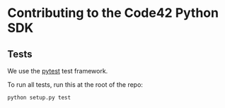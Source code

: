 # Contributing to the Code42 Python SDK

## Tests

We use the [pytest](https://docs.pytest.org/) test framework.

To run all tests, run this at the root of the repo:

```bash
python setup.py test
```
